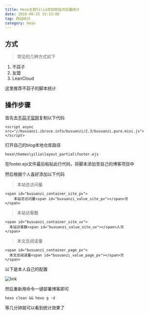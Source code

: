 ```yaml
---
title: Hexo主题Yilia添加网站浏览量统计
date: 2018-06-25 15:13:00  
tag: 网站统计
category: Hexo
---
```



## 方式
>常见的几种方式如下


<!-- more -->

1. 不蒜子
2. 友盟
3. LeanCloud




这里推荐不蒜子的脚本统计

## 操作步骤





首先去[不蒜子官网](http://busuanzi.ibruce.info/)复制以下代码


```
<script async src="//busuanzi.ibruce.info/busuanzi/2.3/busuanzi.pure.mini.js"></script>
```

打开自己的blog本地仓库路径

```
hexo\themes\yilia\layout_partial\footer.ejs
```
在footer.ejs文件最后粘贴此行代码，将脚本添加至自己的博客项目中


然后根据个人喜好添加以下代码

>本站总访问量
```
<span id="busuanzi_container_site_pv">
    本站总访问量<span id="busuanzi_value_site_pv"></span>次
</span>
```

>本站访客数
```
<span id="busuanzi_container_site_uv">
  本站访客数<span id="busuanzi_value_site_uv"></span>人次
</span>
```


>本文总阅读量
```
<span id="busuanzi_container_page_pv">
  本文总阅读量<span id="busuanzi_value_page_pv"></span>次
</span>
```
以下是本人自己的配置


![link](https://github.com/Ziven-n/Blog-Back-Up/blob/master/source/picture/Hexo添加统计-1.png?raw=true)



然后重新用命令一键部署博客即可

```
hexo clean && hexo g -d
```


等几分钟就可以看到统计效果了
